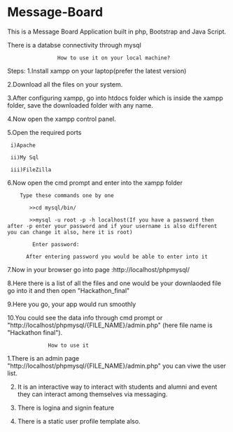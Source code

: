 # Message-Board
This is a Message Board Application built in php, Bootstrap and Java Script.

There is a databse connectivity through mysql

                    How to use it on your local machine?
  Steps:
  1.Install xampp on your laptop(prefer the latest version)
  
  2.Download all the files on your system.
  
  3.After configuring xampp, go into htdocs folder which is inside the xampp folder, save the downloaded folder with any name.
  
  4.Now open the xampp control panel.
  
  5.Open the required ports 
  
     i)Apache
     
     ii)My Sql
     
     iii)FileZilla
     
  6.Now open the cmd prompt and enter into the xampp folder
  
        Type these commands one by one
        
           >>cd mysql/bin/
           
           >>mysql -u root -p -h localhost(If you have a password then after -p enter your password and if your username is also different you can change it also, here it is root)
           
            Enter password:
            
          After entering password you would be able to enter into it
          
  7.Now in your browser go into page :http://localhost/phpmysql/
  
  8.Here there is a list of all the files and one would be your downlaoded file go into it and then open "Hackathon_final"
  
  9.Here you go, your app would run smoothly
  
  10.You could see the data info through cmd prompt or "http://localhost/phpmysql/{FILE_NAME}/admin.php" (here file name is "Hackathon final").

                 How to use it
1.There is an admin page "http://localhost/phpmysql/{FILE_NAME}/admin.php" you can viwe the user list.

2. It is an interactive way to interact with students and alumni and event they can interact among themselves via messaging.

3. There is logina and signin feature

4. There is a static user profile template also.
 

           
